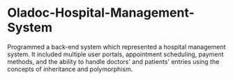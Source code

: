 # Oladoc-Hospital-Management-System
Programmed a back-end system which represented a hospital management system. It included multiple user portals, appointment scheduling, payment methods, and the ability to handle doctors' and patients' entries using the concepts of inheritance and polymorphism.
